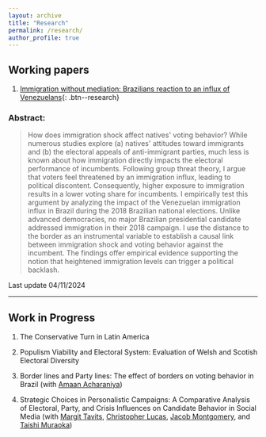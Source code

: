 ```yaml
---
layout: archive
title: "Research"
permalink: /research/
author_profile: true
---
```


## Working papers

1. [Immigration without mediation: Brazilians reaction to an influx of Venezuelans](/files/immigration_without_mediation.pdf){: .btn--research}

### Abstract:

 > How does immigration shock affect natives' voting behavior? While numerous studies explore (a) natives' attitudes toward immigrants and (b) the electoral appeals of anti-immigrant parties, much less is known about how immigration directly impacts the electoral performance of incumbents. Following group threat theory, I argue that voters feel threatened by an immigration influx, leading to political discontent. Consequently, higher exposure to immigration results in a lower voting share for incumbents. I empirically test this argument by analyzing the impact of the Venezuelan immigration influx in Brazil during the 2018 Brazilian national elections. Unlike  advanced democracies, no major Brazilian presidential candidate addressed immigration in their 2018 campaign. I use the distance to the border as an instrumental variable to establish a causal link between immigration shock and voting behavior against the incumbent. The findings offer empirical evidence supporting the notion that heightened immigration levels can trigger a political backlash.


Last update 04/11/2024

---

## Work in Progress

1. The Conservative Turn in Latin America

2. Populism Viability and Electoral System: Evaluation of Welsh and Scotish Electoral Diversity

3. Border lines and Party lines: The effect of borders on voting behavior in Brazil (with [Amaan Acharaniya](https://sites.wustl.edu/amaancharaniya/))

4. Strategic Choices in Personalistic Campaigns: A Comparative Analysis of Electoral, Party, and Crisis Influences on Candidate Behavior in Social Media (with [Margit Tavits](https://sites.wustl.edu/mtavits/), [Christopher Lucas](https://christopherlucas.org), [Jacob Montgomery](https://sites.wustl.edu/montgomery/), and [Taishi Muraoka](https://www.taishimuraoka.com))